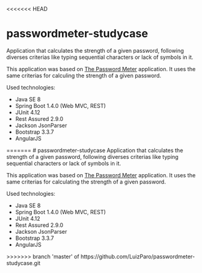 <<<<<<< HEAD
# passwordmeter-studycase
Application that calculates the strength of a given password, following diverses criterias like typing sequential characters or lack of symbols in it.

This application was based on <a href="http://www.passwordmeter.com/">The Password Meter</a> application. It uses the same criterias for calculing the strength of a given password.

Used technologies: 
<ul>
  <li>Java SE 8</li>
  <li>Spring Boot 1.4.0 (Web MVC, REST)</li>
  <li>JUnit 4.12</li>
  <li>Rest Assured 2.9.0</li>
  <li>Jackson JsonParser</li>
  <li>Bootstrap 3.3.7</li>
  <li>AngularJS</li>
</ul>
=======
# passwordmeter-studycase
Application that calculates the strength of a given password, following diverses criterias like typing sequential characters or lack of symbols in it.

This application was based on <a href="http://www.passwordmeter.com/">The Password Meter</a> application. It uses the same criterias for calculating the strength of a given password.

Used technologies: 
<ul>
  <li>Java SE 8</li>
  <li>Spring Boot 1.4.0 (Web MVC, REST)</li>
  <li>JUnit 4.12</li>
  <li>Rest Assured 2.9.0</li>
  <li>Jackson JsonParser</li>
  <li>Bootstrap 3.3.7</li>
  <li>AngularJS</li>
</ul>
>>>>>>> branch 'master' of https://github.com/LuizParo/passwordmeter-studycase.git
